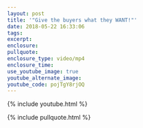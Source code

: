 ```yaml
---
layout: post
title: '"Give the buyers what they WANT!"'
date: 2018-05-22 16:33:06
tags:
excerpt:
enclosure:
pullquote:
enclosure_type: video/mp4
enclosure_time:
use_youtube_image: true
youtube_alternate_image:
youtube_code: pojTgY8rjOQ
---
```


{% include youtube.html %}

{% include pullquote.html %}